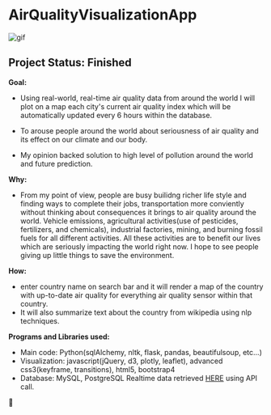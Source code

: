 # AirQualityVisualizationApp
![gif](static/images/airyouokay.gif)

## Project Status: Finished

**Goal:** 
- Using real-world, real-time air quality data from around the world I will plot on a map each city's current air quality index which will be automatically updated every 6 hours within the database.

- To arouse people around the world about seriousness of air quality and its effect on our climate and our body.
- My opinion backed solution to high level of pollution around the world and future prediction.

**Why:**
- From my point of view, people are busy builidng richer life style and finding ways to complete their jobs, transportation more conviently
without thinking about consequences it brings to air quality around the world. Vehicle emissions, agricultural activities(use of pesticides, 
fertilizers, and chemicals), industrial factories, mining, and burning fossil fuels for all different activities. All these activities
are to benefit our lives which are seriously impacting the world right now. I hope to see people giving up little things to save the environment.

**How:**
- enter country name on search bar and it will render a map of the country with up-to-date air quality for everything air quality sensor within that country.
- It will also summarize text about the country from wikipedia using nlp techniques.

**Programs and Libraries used:**
- Main code: Python(sqlAlchemy, nltk, flask, pandas, beautifulsoup, etc...)
- Visualization: javascript(jQuery, d3, plotly, leaflet), advanced css3(keyframe, transitions), html5, bootstrap4
- Database: MySQL, PostgreSQL Realtime data retrieved [HERE](aqicn.org) using API call.

:bear:
